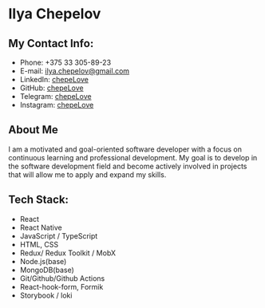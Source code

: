 # **Ilya Chepelov**

## My Contact Info:

- Phone: +375 33 305-89-23
- E-mail: ilya.chepelov@gmail.com
- LinkedIn: [chepeLove](https://www.linkedin.com/in/chepelove/ "LinkedIn")
- GitHub: [chepeLove](https://github.com/chepeLove "GitHub")
- Telegram: [chepeLove](https://t.me/chepe1ove "Telegram")
- Instagram: [chepeLove](https://www.instagram.com/chp.luv/ "Instagram")

## About Me

I am a motivated and goal-oriented software developer with a focus on continuous learning and professional development.
My goal is to develop in the software development field and become actively involved in projects that will allow me to
apply and expand my skills.

## Tech Stack:

- React
- React Native
- JavaScript / TypeScript
- HTML, CSS
- Redux/ Redux Toolkit / MobX
- Node.js(base)
- MongoDB(base)
- Git/Github/Github Actions
- React-hook-form, Formik
- Storybook / loki